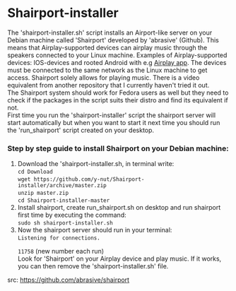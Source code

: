 Shairport-installer
===================
The 'shairport-installer.sh' script installs an Airport-like server on your Debian machine called 'Shairport' developed by 'abrasive' (Github). This means that Airplay-supported devices can airplay music through the speakers connected to your Linux machine. Examples of Airplay-supported devices: IOS-devices and rooted Android with e.g <a target="_blank" href="https://play.google.com/store/apps/details?id=eu.airaudio">Airplay app</a>. The devices must be connected to the same network as the Linux machine to get access. Shairport solely allows for playing music. There is a video equivalent from another repository that I currently haven't tried it out.<br/>
The Shairport system should work for Fedora users as well but they need to check if the packages in the script suits their distro and find its equivalent if not.<br/>
First time you run the 'shairport-installer' script the shairport server will start automatically but when you want to start it next time you should run the 'run_shairport' script created on your desktop. 

<h3>Step by step guide to install Shairport on your Debian machine:</h3>
<ol>
<li>Download the 'shairport-installer.sh, in terminal write:<br/>
<code>cd Download</code><br/>
<code>wget https://github.com/y-nut/Shairport-installer/archive/master.zip</code><br/>
<code>unzip master.zip</code><br/>
<code>cd Shairport-installer-master</code><br/>
<li>Install shairport, create run_shairport.sh on desktop and run shairport first time by executing the command:<br/>
<code>sudo sh shairport-installer.sh</code></li>
<li>Now the shairport server should run in your terminal:<br/>
<code>Listening for connections.<br/>
11758</code> (new number each run)<br/>
Look for 'Shairport' on your Airplay device and play music. If it works, you can then remove the 'shairport-installer.sh' file.</li>
</ol>

src: https://github.com/abrasive/shairport

